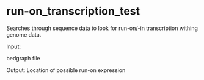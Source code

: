 # run-on_transcription_test

Searches through sequence data to look for run-on/-in transcription withing genome data.

Input:

bedgraph file

Output:
Location of possible run-on expression

